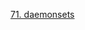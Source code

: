 [71. daemonsets](https://www.udemy.com/course/certified-kubernetes-administrator-with-practice-tests/learn/lecture/14295586#questions/18599048)
